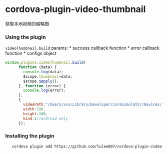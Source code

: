 # cordova-plugin-video-thumbnail
获取本地视频的缩略图
### Using the plugin
`videoThumbnail.build`
params:
    * success callback function
    * error callback function
    * configs object
```javascript
window.plugins.videoThumbnail.build(
      function (data) {
        console.log(data);
        $scope.thumbnail=data;
        $scope.$apply();
      }, function (error) {
        console.log(error);
      },
      {
        videoPath:"/Users/xxx/Library/Developer/CoreSimulator/Devices/7ECDF8F2-B5DC-4F10-BB1F-FF4FA3757BC1/data/Containers/Data/Application/BA3DD2ED-6EF5-4E41-943E-4232CC52D950/Documents/video1.mov",
        width:100,
        height:100,
        kind:1//android only
      });
```
### Installing the plugin
```bash
   cordova plugin add https://github.com/lulee007/cordova-plugin-video-thumbnail.git
```
